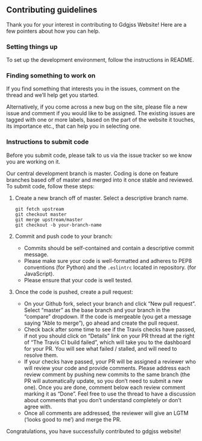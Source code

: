 ## Contributing guidelines

Thank you for your interest in contributing to Gdgjss Website! Here are a few pointers about how you can help.

### Setting things up

To set up the development environment, follow the instructions in README.

### Finding something to work on

If you find something that interests you in the issues, comment on the thread and we’ll help get you started.

Alternatively, if you come across a new bug on the site, please file a new issue and comment if you would like to be assigned. The existing issues are tagged with one or more labels, based on the part of the website it touches, its importance etc., that can help you in selecting one.

### Instructions to submit code

Before you submit code, please talk to us via the issue tracker so we know you are working on it.

Our central development branch is master. Coding is done on feature branches based off of master and merged into it once stable and reviewed. To submit code, follow these steps:

1. Create a new branch off of master. Select a descriptive branch name.
    ```
    git fetch upstream
    git checkout master
    git merge upstream/master
    git checkout -b your-branch-name
    ```

2. Commit and push code to your branch:
    - Commits should be self-contained and contain a descriptive commit message.
    - Please make sure your code is well-formatted and adheres to PEP8 conventions (for Python) and the `.eslintrc` located in repository. (for JavaScript).
    - Please ensure that your code is well tested.

3. Once the code is pushed, create a pull request:
    - On your Github fork, select your branch and click “New pull request”. Select “master” as the base branch and your branch in the “compare” dropdown.
If the code is mergeable (you get a message saying “Able to merge”), go ahead and create the pull request.
    - Check back after some time to see if the Travis checks have passed, if not you should click on “Details” link on your PR thread at the right of “The Travis CI build failed”, which will take you to the dashboard for your PR. You will see what failed / stalled, and will need to resolve them.
    - If your checks have passed, your PR will be assigned a reviewer who will review your code and provide comments. Please address each review comment by pushing new commits to the same branch (the PR will automatically update, so you don’t need to submit a new one). Once you are done, comment below each review comment marking it as “Done”. Feel free to use the thread to have a discussion about comments that you don’t understand completely or don’t agree with.
    - Once all comments are addressed, the reviewer will give an LGTM (‘looks good to me’) and merge the PR.

Congratulations, you have successfully contributed to gdgjss website!